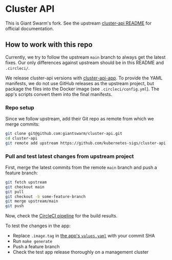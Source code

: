 # Cluster API

This is Giant Swarm's fork. See the upstream [cluster-api README](https://github.com/kubernetes-sigs/cluster-api/blob/main/README.md) for official documentation.

## How to work with this repo

Currently, we try to follow the upstream `main` branch to always get the latest fixes. Our only differences against upstream should be in this README and `.circleci/`.

We release cluster-api versions with [cluster-api-app](https://github.com/giantswarm/cluster-api-app/). To provide the YAML manifests, we do not use GitHub releases as the upstream project, but package the files into the Docker image (see `.circleci/config.yml`). The app's scripts convert them into the final manifests.

### Repo setup

Since we follow upstream, add their Git repo as remote from which we merge commits:

```sh
git clone git@github.com:giantswarm/cluster-api.git
cd cluster-api
git remote add upstream https://github.com/kubernetes-sigs/cluster-api.git
```

### Pull and test latest changes from upstream project

First, merge the latest commits from the remote `main` branch and push a feature branch:

```sh
git fetch upstream
git checkout main
git pull
git checkout -b some-feature-branch
git merge upstream/main
git push
```

Now, check the [CircleCI pipeline](https://app.circleci.com/pipelines/github/giantswarm/cluster-api) for the build results.

To test the changes in the app:

- Replace `.image.tag` in [the app's `values.yaml`](https://github.com/giantswarm/cluster-api-app/blob/master/helm/cluster-api/values.yaml) with your commit SHA
- Run `make generate`
- Push a feature branch
- Check the test app release thoroughly on a management cluster
